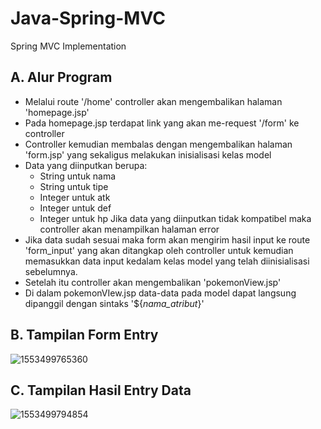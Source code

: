 # Java-Spring-MVC
Spring MVC Implementation

## A. Alur Program
- Melalui route '/home' controller akan mengembalikan halaman 'homepage.jsp'
- Pada homepage.jsp terdapat link yang akan me-request '/form' ke controller
- Controller kemudian membalas dengan mengembalikan halaman 'form.jsp' yang sekaligus melakukan inisialisasi kelas model
- Data yang diinputkan berupa:
  - String untuk nama
  - String untuk tipe
  - Integer untuk atk
  - Integer untuk def
  - Integer untuk hp
  Jika data yang diinputkan tidak kompatibel maka controller akan menampilkan halaman error
- Jika data sudah sesuai maka form akan mengirim hasil input ke route 'form_input' yang akan ditangkap oleh controller untuk kemudian memasukkan data input kedalam kelas model yang telah diinisialisasi sebelumnya.
- Setelah itu controller akan mengembalikan 'pokemonView.jsp'
- Di dalam pokemonVIew.jsp data-data pada model dapat langsung dipanggil dengan sintaks '${_nama_atribut_}'

## B. Tampilan Form Entry
![1553499765360](https://user-images.githubusercontent.com/32842793/54902580-69847100-4f0c-11e9-9890-6651d5122d12.jpg)

## C. Tampilan Hasil Entry Data
![1553499794854](https://user-images.githubusercontent.com/32842793/54902582-69847100-4f0c-11e9-8fb1-c56b042c787b.jpg)
